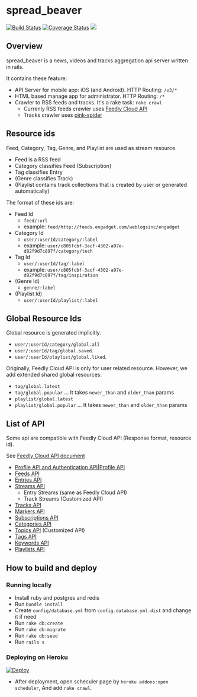 # spread_beaver

[![Build Status](https://travis-ci.org/kumabook/spread_beaver.svg?branch=master)](https://travis-ci.org/kumabook/spread_beaver)
[![Coverage Status](https://coveralls.io/repos/github/kumabook/spread_beaver/badge.svg?branch=master)](https://coveralls.io/github/kumabook/spread_beaver?branch=master)
<a href="https://codeclimate.com/github/kumabook/spread_beaver"><img src="https://codeclimate.com/github/kumabook/spread_beaver/badges/gpa.svg" /></a>

## Overview

spread_beaver is a news, videos and tracks
aggregation api server written in rails.

It contains these feature:
- API Server for mobile app: iOS (and Android). HTTP Routing: `/v3/*`
- HTML based manage app for administrator. HTTP Routing: `/*`
- Crawler to RSS feeds and tracks. It's a rake task: `rake crawl`
  - Currenly RSS feeds crawler uses [Feedly Cloud API](https://developer.feedly.com/)
  - Tracks crawler uses [pink-spider](https://github.com/kumabook/pink-spider)


## Resource ids

Feed, Category, Tag, Genre, and Playlist are used as stream resource.

- Feed is a RSS feed
- Category classifies Feed (Subscription)
- Tag classifies Entry
- (Genre classifies Track)
- (Playlist contains track collections that is created by user or generated automatically)

The format of these ids are:

- Feed Id
  - `feed/:url`
  - example: `feed/http://feeds.engadget.com/weblogsinc/engadget`
- Category Id
  - `user/:userId/category/:label`
  - example: `user/c805fcbf-3acf-4302-a97e-d82f9d7c897f/category/tech`
- Tag Id
  - `user/:userId/tag/:label`
  - example: `user/c805fcbf-3acf-4302-a97e-d82f9d7c897f/tag/inspiration`
- (Genre Id)
  - `genre/:label`
- (Playlist Id)
  - `user/:userId/playlist/:label`

## Global Resource Ids

Global resource is generated implicitly.


- `user/:userId/category/global.all`
- `user/:userId/tag/global.saved`.
- `user/:userId/playlist/global.liked`.

Originally, Feedly Cloud API is only for user related resource. However, we add extended shared global resources:

- `tag/global.latest`
- `tag/global.popular` ... It takes `newer_than` and `older_than` params
- `playlist/global.latest`
- `playlist/global.popular` ... It takes `newer_than` and `older_than` params

## List of API

Some api are compatible with Feedly Cloud API (Response format, resource id).

See [Feedly Cloud API document](https://developer.feedly.com/v3/)


- [Profile API and Authentication API|Profile API](doc/profile_api.md)
- [Feeds API](doc/feeds_api.md)
- [Entries API](doc/entries_api.md)
- [Streams API](doc/streams_api.md)
  - Entry Streams (same as Feedly Cloud API)
  - Track Streams (Customized API)
- [Tracks API](doc/tracks_api.md)
- [Markers API](doc/markers_api.md)
- [Subscriptions API](doc/subscriptions_api.md)
- [Categories API](doc/categories_api.md)
- [Topics API](doc/topics_api.md) (Customized API)
- [Tags API](doc/tags_api.md)
- [Keywords API](doc/keywords_api.md)
- [Playlists API](doc/playlists_api.md)

## How to build and deploy

### Running locally

- Install ruby and postgres and redis
- Run  `bundle install`
- Create `config/database.yml` from `config.database.yml.dist` and change it if need
- Run `rake db:create`
- Run `rake db:migrate`
- Run `rake db:seed`
- Run `rails s`

### Deploying on Heroku

[![Deploy](https://www.herokucdn.com/deploy/button.png)](https://heroku.com/deploy)

- After deployment, open scheculer page by `heroku addons:open scheduler`,
And add `rake crawl`.
